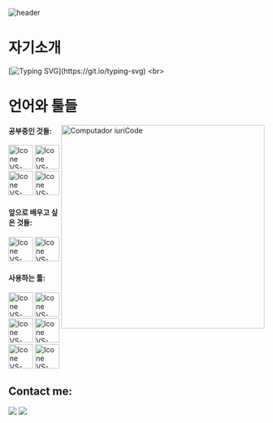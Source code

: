 ![header](https://capsule-render.vercel.app/api?type=waving&height=300&color=4166F5&text=Hello,%20I'm%20koori!&textBg=false&fontColor=234794&fontSize=90&animation=fadeIn)
# 자기소개
[![Typing SVG](https://readme-typing-svg.demolab.com?font=Black+Han+Sans&duration=3000&pause=1000&color=2956B2&random=false&width=435&lines=%EC%A0%80%EB%8A%94+%EA%B2%8C%EC%9E%84%EB%A7%88%EC%9D%B4%EC%8A%A4%ED%84%B0%EA%B3%A0%EC%97%90+%EC%9E%AC%ED%95%99+%EC%A4%91%EC%9D%B8;1%ED%95%99%EB%85%84+%EC%B5%9C%EC%B0%AC%ED%98%B8%EC%9E%85%EB%8B%88%EB%8B%A4!)](https://git.io/typing-svg)
<br>

# 언어와 툴들

<img src="https://raw.githubusercontent.com/MicaelliMedeiros/micaellimedeiros/master/image/computer-illustration.png" min-width="400px" max-width="400px" width="400px" align="right" alt="Computador iuriCode">

#### 공부중인 것들:
  [<img height="48px" width="48px" alt="Icone VS-Code" src="https://skillicons.dev/icons?i=cs"/>](https://developer.mozilla.org/en-US/docs/Web/CS)
  [<img height="48px" width="48px" alt="Icone VS-Code" src="https://skillicons.dev/icons?i=cpp"/>](https://developer.mozilla.org/en-US/docs/Web/CSS)
  [<img height="48px" width="48px" alt="Icone VS-Code" src="https://skillicons.dev/icons?i=py"/>](https://developer.mozilla.org/en-US/docs/Web/JavaScript)
  [<img height="48px" width="48px" alt="Icone VS-Code" src="https://skillicons.dev/icons?i=unity"/>](https://developer.mozilla.org/en-US/docs/Web/JavaScript)


#### 앞으로 배우고 싶은 것들:
  [<img height="48px" width="48px" alt="Icone VS-Code" src="https://skillicons.dev/icons?i=blender"/>](https://sass-lang.com/)
  [<img height="48px" width="48px" alt="Icone VS-Code" src="https://skillicons.dev/icons?i=unreal"/>](https://www.typescriptlang.org/)

#### 사용하는 툴:

  [<img height="48px" width="48px" alt="Icone VS-Code" src="https://skillicons.dev/icons?i=vscode"/>](https://code.visualstudio.com/)
  [<img height="48px" width="48px" alt="Icone VS-Code" src="https://skillicons.dev/icons?i=github"/>](https://github.com/)
  [<img height="48px" width="48px" alt="Icone VS-Code" src="https://skillicons.dev/icons?i=git"/>](https://git-scm.com/)
  [<img height="48px" width="48px" alt="Icone VS-Code" src="https://skillicons.dev/icons?i=ps"/>](https://git-scm.com/)
  [<img height="48px" width="48px" alt="Icone VS-Code" src="https://skillicons.dev/icons?i=pr"/>](https://git-scm.com/)
  [<img height="48px" width="48px" alt="Icone VS-Code" src="https://skillicons.dev/icons?i=ae"/>](https://git-scm.com/)
<br>

## Contact me:
<div>
<a href = "mailto: fuyunokoori0831@gmail.com"><img loading="lazy" src="https://img.shields.io/badge/Gmail-D14836?style=for-the-badge&logo=gmail&logoColor=white" target="_blank"></a>
<a href = "mailto: fuyunokoori0831@gmail.com"><img loading="lazy" src="https://img.shields.io/badge/GitHub-100000?style=for-the-badge&logo=github&logoColor=white" target="_blank"></a>